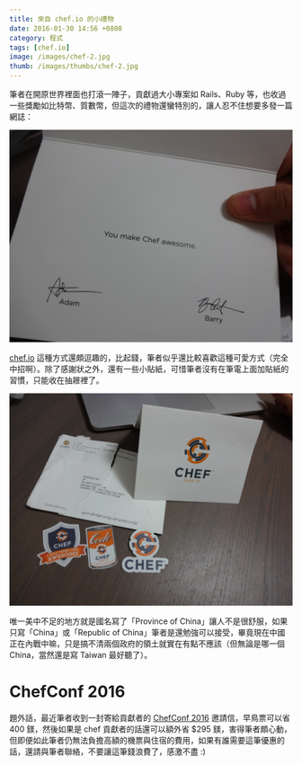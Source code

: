 ```yaml
---
title: 來自 chef.io 的小禮物
date: 2016-01-30 14:56 +0800
category: 程式
tags: [chef.io]
image: /images/chef-2.jpg
thumb: /images/thumbs/chef-2.jpg
---
```


筆者在開原世界裡面也打滾一陣子，貢獻過大小專案如 Rails、Ruby 等，也收過一些獎勵如比特幣、質數幣，但這次的禮物還蠻特別的，讓人忍不住想要多發一篇網誌：

![](/images/chef-2.jpg)

<!-- more -->

[chef.io](http://chef.io/) 這種方式還頗逗趣的，比起錢，筆者似乎還比較喜歡這種可愛方式（完全中招啊）。除了感謝狀之外，還有一些小貼紙，可惜筆者沒有在筆電上面加貼紙的習慣，只能收在抽屜裡了。

![](/images/chef.jpg)

唯一美中不足的地方就是國名寫了「Province of China」讓人不是很舒服，如果只寫「China」或「Republic of China」筆者是還勉強可以接受，畢竟現在中國正在內戰中嘛，只是搞不清兩個政府的領土就實在有點不應該（但無論是哪一個 China，當然還是寫 Taiwan 最好聽了）。

# ChefConf 2016

題外話，最近筆者收到一封寄給貢獻者的 [ChefConf 2016](https://chefconf.chef.io) 邀請信，早鳥票可以省 400 鎂，然後如果是 chef 貢獻者的話還可以額外省 $295 鎂，害得筆者頗心動，但即便如此筆者仍無法負擔高額的機票與住宿的費用，如果有誰需要這筆優惠的話，還請與筆者聯絡，不要讓這筆錢浪費了，感激不盡 :)
